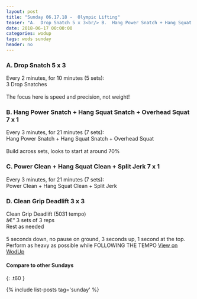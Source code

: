 ```yaml
---
layout: post
title: "Sunday 06.17.18 -  Olympic Lifting"
teaser: "A.  Drop Snatch 5 x 3<br/> B.  Hang Power Snatch + Hang Squat Snatch + Overhead Squat 7 x 1<br/> C.  Power Clean + Hang Squat Clean + Split Jerk 7 x 1<br/> D.  Clean Grip Deadlift 3 x 3"
date: 2018-06-17 00:00:00
categories: wodup
tags: wods sunday
header: no
---
```



<h3>A.  Drop Snatch 5 x 3</h3>
Every 2 minutes, for 10 minutes (5 sets):<br/>3 Drop Snatches<br/><br/>The focus here is speed and precision, not weight!
<h3>B.  Hang Power Snatch + Hang Squat Snatch + Overhead Squat 7 x 1</h3>
Every 3 minutes, for 21 minutes (7 sets):<br/>Hang Power Snatch + Hang Squat Snatch + Overhead Squat<br/><br/>Build across sets, looks to start at around 70%
<h3>C.  Power Clean + Hang Squat Clean + Split Jerk 7 x 1</h3>
Every 3 minutes, for 21 minutes (7 sets):<br/>Power Clean + Hang Squat Clean + Split Jerk<br/>
<h3>D.  Clean Grip Deadlift 3 x 3</h3>
Clean Grip Deadlift (5031 tempo)<br/>â€“ 3 sets of 3 reps <br/>Rest as needed<br/><br/>5 seconds down, no pause on ground, 3 seconds up, 1 second at the top.  Perform as heavy as possible while FOLLOWING THE TEMPO
<a href="https://www.wodup.com/gyms/asphodel/wods/6968" target="blank">View on WodUp</a>


#### Compare to other Sundays
{: .t60 }

{% include list-posts tag='sunday' %}